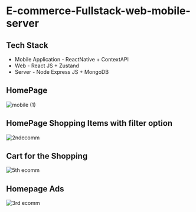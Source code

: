 # E-commerce-Fullstack-web-mobile-server

## Tech Stack
- Mobile Application - ReactNative + ContextAPI
- Web - React JS + Zustand
- Server - Node Express JS + MongoDB

## HomePage

![mobile (1)](https://github.com/nafihpp/Ecommerce-frontend-ReactJS-Zustand/assets/49452140/1201e091-549d-4174-88c3-5b7e189c2c6b)


## HomePage Shopping Items with filter option

![2ndecomm](https://user-images.githubusercontent.com/49452140/234776702-521c4dfb-74e7-4a69-9de1-5a5c86e3e692.jpg)

## Cart for the Shopping

![5th ecomm](https://user-images.githubusercontent.com/49452140/234776714-0212e554-100c-4cf4-ba4b-171ebb428a5d.jpg)

## Homepage Ads

![3rd ecomm](https://user-images.githubusercontent.com/49452140/234776708-d8f68c61-a80c-40b6-b791-38fed0c02de9.jpg)
